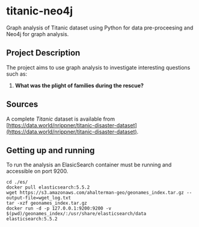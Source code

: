 # titanic-neo4j
Graph analysis of Titanic dataset using Python for data pre-proceesing and Neo4j for graph analysis. 

## Project Description
The project aims to use graph analysis to investigate interesting questions such as:

1) **What was the plight of families during the rescue?**

## Sources
A complete *Titanic* dataset is available from [https://data.world/nrippner/titanic-disaster-dataset](https://data.world/nrippner/titanic-disaster-dataset). 

## Getting up and running
To run the analysis an ElasicSearch container must be running and accessible on port 9200. 
```
cd ./es/
docker pull elasticsearch:5.5.2
wget https://s3.amazonaws.com/ahalterman-geo/geonames_index.tar.gz --output-file=wget_log.txt
tar -xzf geonames_index.tar.gz
docker run -d -p 127.0.0.1:9200:9200 -v $(pwd)/geonames_index/:/usr/share/elasticsearch/data elasticsearch:5.5.2
```